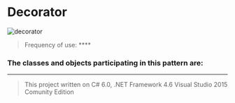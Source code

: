 # Decorator

![decorator](https://cloud.githubusercontent.com/assets/24522089/24169945/90478c70-0e98-11e7-92f9-a020b9904ab8.png)

> Frequency of use: ****

### The classes and objects participating in this pattern are:



-------------------------------------------------------------------------------------------------
> This project written on C# 6.0, .NET Framework 4.6 Visual Studio 2015 Comunity Edition
